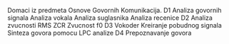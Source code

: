 Domaci iz predmeta Osnove Govornih Komunikacija.
D1 Analiza govornih signala
  Analiza vokala
  Analiza suglasnika
  Analiza recenice
D2 Analiza zvucnosti
  RMS
  ZCR
  Zvucnost
  f0
D3 Vokoder
  Kreiranje pobudnog signala
  Sinteza govora pomocu LPC analize
D4 Prepoznavanje govora
